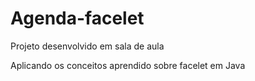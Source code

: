 # Agenda-facelet
Projeto desenvolvido em sala de aula

Aplicando os conceitos aprendido sobre facelet em Java
